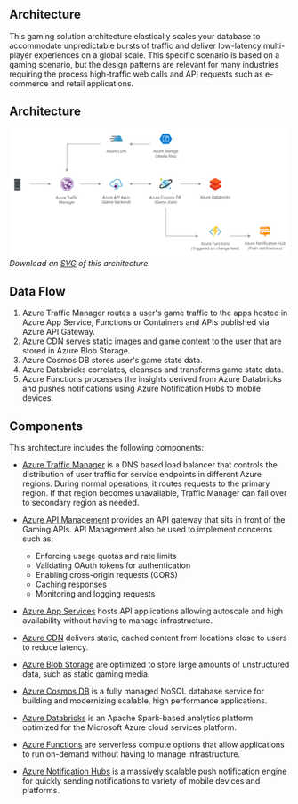 


## Architecture

This gaming solution architecture elastically scales your database to accommodate unpredictable bursts of traffic and deliver low-latency multi-player experiences on a global scale. This specific scenario is based on a gaming scenario, but the design patterns are relevant for many industries requiring the process high-traffic web calls and API requests such as e-commerce and retail applications.

## Architecture

![Architecture Diagram](../media/gaming-using-cosmos-db.png)
*Download an [SVG](../media/gaming-using-cosmos-db.svg) of this architecture.*

## Data Flow
1. Azure Traffic Manager routes a user's game traffic to the apps hosted in Azure App Service, Functions or Containers and APIs published via Azure API Gateway. 
2. Azure CDN serves static images and game content to the user that are stored in Azure Blob Storage.
3. Azure Cosmos DB stores user's game state data.
4. Azure Databricks correlates, cleanses and transforms game state data.
5. Azure Functions processes the insights derived from Azure Databricks and pushes notifications using Azure Notification Hubs to mobile devices.

## Components

This architecture includes the following components:

- [Azure Traffic Manager](https://docs.microsoft.com/en-us/azure/traffic-manager/) is a DNS based load balancer that controls the distribution of user traffic for service endpoints in different Azure regions. During normal operations, it routes requests to the primary region. If that region becomes unavailable, Traffic Manager can fail over to secondary region as needed.

- [Azure API Management](https://azure.microsoft.com/services/api-management/) provides an API gateway that sits in front of the Gaming APIs. API Management also be used to implement concerns such as:
    - Enforcing usage quotas and rate limits
    - Validating OAuth tokens for authentication
    - Enabling cross-origin requests (CORS)
    - Caching responses
    - Monitoring and logging requests

- [Azure App Services](https://docs.microsoft.com/en-us/azure/app-service-web/app-service-web-overview) hosts API applications allowing autoscale and high availability without having to manage infrastructure.

- [Azure CDN](https://azure.microsoft.com/en-us/services/cdn/) delivers static, cached content from locations close to users to reduce latency.

- [Azure Blob Storage](https://azure.microsoft.com/services/storage/) are optimized to store large amounts of unstructured data, such as static gaming media.

- [Azure Cosmos DB](https://azure.microsoft.com/services/cosmos-db/) is a fully managed NoSQL database service for building and modernizing scalable, high performance applications.

- [Azure Databricks](https://azure.microsoft.com/en-us/services/databricks/) is an Apache Spark-based analytics platform optimized for the Microsoft Azure cloud services platform. 

- [Azure Functions](https://azure.microsoft.com/services/functions/) are serverless compute options that allow applications to run on-demand without having to manage infrastructure.

- [Azure Notification Hubs](https://azure.microsoft.com/en-us/services/notification-hubs/#overview) is a massively scalable push notification engine for quickly sending notifications to variety of mobile devices and platforms.
